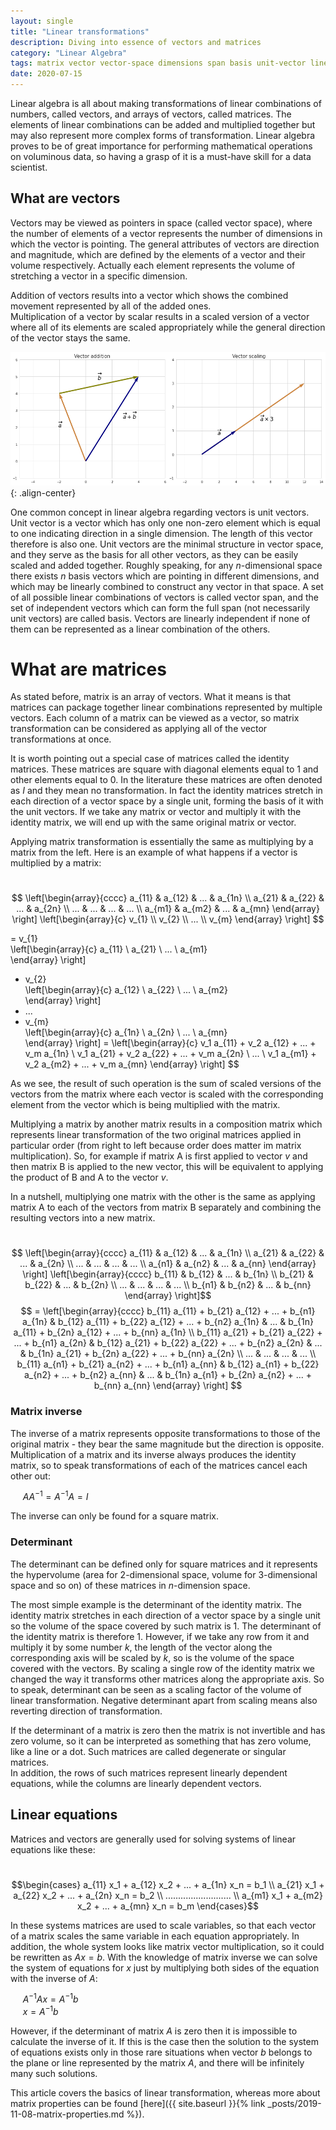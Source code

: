 ```yaml
---
layout: single
title: "Linear transformations"
description: Diving into essence of vectors and matrices
category: "Linear Algebra"
tags: matrix vector vector-space dimensions span basis unit-vector linear-equations inverse determinant
date: 2020-07-15
---
```

 
Linear algebra is all about making transformations of linear combinations of numbers, called vectors, and arrays of vectors, called matrices. The elements of linear combinations can be added and multiplied together but may also represent more complex forms of transformation. Linear algebra proves to be of great importance for performing mathematical operations on voluminous data, so having a grasp of it is a must-have skill for a data scientist.
 
## What are vectors

Vectors may be viewed as pointers in space (called vector space), where the number of elements of a vector represents the number of dimensions in which the vector is pointing. The general attributes of vectors are direction and magnitude, which are defined by the elements of a vector and their volume respectively. Actually each element represents the volume of stretching a vector in a specific dimension.
 
Addition of vectors results into a vector which shows the combined movement represented by all of the added ones.<br>
Multiplication of a vector by scalar results in a scaled version of a vector where all of its elements are scaled appropriately while the general direction of the vector stays the same.
 
![](/assets/images/linear_algebra/simple_vectors.png){: .align-center}
 
One common concept in linear algebra regarding vectors is unit vectors. Unit vector is a vector which has only one non-zero element which is equal to one indicating direction in a single dimension. The length of this vector therefore is also one. Unit vectors are the minimal structure in vector space, and they serve as the basis for all other vectors, as they can be easily scaled and added together. Roughly speaking, for any $n$-dimensional space there exists $n$ basis vectors which are pointing in different dimensions, and which may be linearly combined to construct any vector in that space. A set of all possible linear combinations of vectors is called vector span, and the set of independent vectors which can form the full span (not necessarily unit vectors) are called basis. Vectors are linearly independent if none of them can be represented as a linear combination of the others.
 
# What are matrices
 
As stated before, matrix is an array of vectors. What it means is that matrices can package together linear combinations represented by multiple vectors. Each column of a matrix can be viewed as a vector, so matrix transformation can be considered as applying all of the vector transformations at once.

It is worth pointing out a special case of matrices called the identity matrices. These matrices are square with diagonal elements equal to 1 and other elements equal to 0. In the literature these matrices are often denoted as $I$ and they mean no transformation. In fact the identity matrices stretch in each direction of a vector space by a single unit, forming the basis of it with the unit vectors. If we take any matrix or vector and multiply it with the identity matrix, we will end up with the same original matrix or vector.

Applying matrix transformation is essentially the same as multiplying by a matrix from the left. Here is an example of what happens if a vector is multiplied by a matrix:
 
&nbsp;&nbsp;&nbsp;&nbsp;
$$
\left[\begin{array}{cccc}
a_{11} & a_{12} & ... & a_{1n} \\
a_{21} & a_{22} & ... & a_{2n} \\
... & ... & ... & ... \\
a_{m1} & a_{m2} & ... & a_{mn}
\end{array} \right]
\left[\begin{array}{c}
v_{1} \\
v_{2} \\
... \\
v_{m}    
\end{array} \right]
$$


= v_{1}    
\left[\begin{array}{c}
a_{11} \\
a_{21} \\
... \\
a_{m1}    
\end{array} \right]
+ v_{2}    
\left[\begin{array}{c}
a_{12} \\
a_{22} \\
... \\
a_{m2}    
\end{array} \right]
+ ...
+ v_{m}    
\left[\begin{array}{c}
a_{1n} \\
a_{2n} \\
... \\
a_{mn}    
\end{array} \right]
= \left[\begin{array}{c}
v_1 a_{11} + v_2 a_{12} + ... + v_m a_{1n} \\
v_1 a_{21} + v_2 a_{22} + ... + v_m a_{2n} \\
... \\
v_1 a_{m1} + v_2 a_{m2} + ... + v_m a_{mn}
\end{array} \right]
$$
 
As we see, the result of such operation is the sum of scaled versions of the vectors from the matrix where each vector is scaled with the corresponding element from the vector which is being multiplied with the matrix.
 
Multiplying a matrix by another matrix results in a composition matrix which represents linear transformation of the two original matrices applied in particular order (from right to left because order does matter im matrix multiplication). So, for example if matrix A is first applied to vector $v$ and then matrix B is applied to the new vector, this will be equivalent to applying the product of B and A to the vector $v$.  
 
In a nutshell, multiplying one matrix with the other is the same as applying matrix A to each of the vectors from matrix B separately and combining the resulting vectors into a new matrix.

&nbsp;&nbsp;&nbsp;&nbsp;
$$
\left[\begin{array}{cccc}
a_{11} & a_{12} & ... & a_{1n} \\
a_{21} & a_{22} & ... & a_{2n} \\
... & ... & ... & ... \\
a_{n1} & a_{n2} & ... & a_{nn}
\end{array} \right]
\left[\begin{array}{cccc}
b_{11} & b_{12} & ... & b_{1n} \\
b_{21} & b_{22} & ... & b_{2n} \\
... & ... & ... & ... \\
b_{n1} & b_{n2} & ... & b_{nn}
\end{array} \right]$$
$$
= \left[\begin{array}{cccc}
b_{11} a_{11} + b_{21} a_{12} + ... + b_{n1} a_{1n} & b_{12} a_{11} + b_{22} a_{12} + ... + b_{n2} a_{1n} & ... & b_{1n} a_{11} + b_{2n} a_{12} + ... + b_{nn} a_{1n} \\
b_{11} a_{21} + b_{21} a_{22} + ... + b_{n1} a_{2n} & b_{12} a_{21} + b_{22} a_{22} + ... + b_{n2} a_{2n} & ... & b_{1n} a_{21} + b_{2n} a_{22} + ... + b_{nn} a_{2n} \\
... & ... & ... & ... \\
b_{11} a_{n1} + b_{21} a_{n2} + ... + b_{n1} a_{nn} & b_{12} a_{n1} + b_{22} a_{n2} + ... + b_{n2} a_{nn} & ... & b_{1n} a_{n1} + b_{2n} a_{n2} + ... + b_{nn} a_{nn} 
\end{array} \right]
$$

### Matrix inverse

The inverse of a matrix represents opposite transformations to those of the original matrix - they bear the same magnitude but the direction is opposite. Multiplication of a matrix and its inverse always produces the identity matrix, so to speak transformations of each of the matrices cancel each other out:
 
&nbsp;&nbsp;&nbsp;&nbsp;
$AA^{-1} = A^{-1}A = I$
 
The inverse can only be found for a square matrix.
 
### Determinant
 
The determinant can be defined only for square matrices and it represents the hypervolume (area for 2-dimensional space, volume for 3-dimensional space and so on) of these matrices in $n$-dimension space.
 
The most simple example is the determinant of the identity matrix. The identity matrix stretches in each direction of a vector space by a single unit so the volume of the space covered by such matrix is 1. The determinant of the identity matrix is therefore 1. However, if we take any row from it and multiply it by some number $k$, the length of the vector along the corresponding axis will be scaled by $k$, so is the volume of the space covered with the vectors. By scaling a single row of the identity matrix we changed the way it transforms other matrices along the appropriate axis. So to speak, determinant can be seen as a scaling factor of the volume of linear transformation. Negative determinant apart from scaling means also reverting direction of transformation.

If the determinant of a matrix is zero then the matrix is not invertible and has zero volume, so it can be interpreted as something that has zero volume, like a line or a dot. Such matrices are called degenerate or singular matrices.<br>
In addition, the rows of such matrices represent linearly dependent equations, while the columns are linearly dependent vectors.
 
## Linear equations
 
Matrices and vectors are generally used for solving systems of linear equations like these:
 
&nbsp;&nbsp;&nbsp;&nbsp;
$$\begin{cases}
a_{11} x_1 + a_{12} x_2 + ... + a_{1n} x_n = b_1 \\
a_{21} x_1 + a_{22} x_2 + ... + a_{2n} x_n = b_2 \\
.......................... \\
a_{m1} x_1 + a_{m2} x_2 + ... + a_{mn} x_n = b_m
\end{cases}$$
 
In these systems matrices are used to scale variables, so that each vector of a matrix scales the same variable in each equation appropriately. In addition, the whole system looks like matrix vector multiplication, so it could be rewritten as $Ax = b$. With the knowledge of matrix inverse we can solve the system of equations for $x$ just by multiplying both sides of the equation with the inverse of $A$:
 
&nbsp;&nbsp;&nbsp;&nbsp;
$A^{-1}Ax = A^{-1}b$<br>
&nbsp;&nbsp;&nbsp;&nbsp;
$x = A^{-1}b$<br>
 
However, if the determinant of matrix $A$ is zero then it is impossible to calculate the inverse of it. If this is the case then the solution to the system of equations exists only in those rare situations when vector $b$ belongs to the plane or line represented by the matrix $A$, and there will be infinitely many such solutions.

This article covers the basics of linear transformation, whereas more about matrix properties can be found [here]({{ site.baseurl }}{% link _posts/2019-11-08-matrix-properties.md %}).
